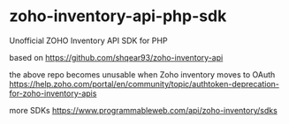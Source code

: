 # zoho-inventory-api-php-sdk
Unofficial ZOHO Inventory API SDK for PHP

based on https://github.com/shqear93/zoho-inventory-api

the above repo becomes unusable when Zoho inventory moves to OAuth https://help.zoho.com/portal/en/community/topic/authtoken-deprecation-for-zoho-inventory-apis

more SDKs
https://www.programmableweb.com/api/zoho-inventory/sdks


